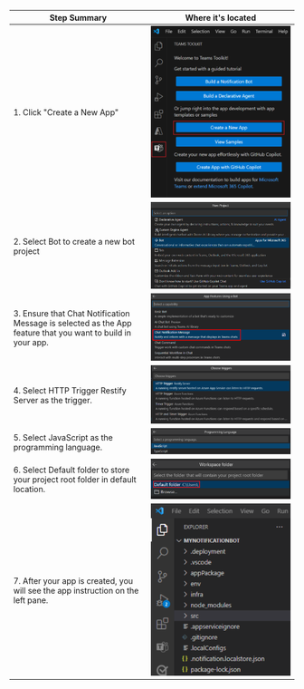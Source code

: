 | Step Summary        | Where it's located              |
|----------|----------------|
| 1. Click "Create a New App" | ![Image1](step1_with_chat.png) |
| 2. Select Bot to create a new bot project | ![Image2](step2_with_chat.png) |
| 3. Ensure that Chat Notification Message is selected as the App feature that you want to build in your app. | ![Image3](step3.svg) |
| 4. Select HTTP Trigger Restify Server as the trigger. | ![Image4](step4.svg) |
| 5. Select JavaScript as the programming language. | ![Image5](step5.svg) |
| 6. Select Default folder to store your project root folder in default location. | ![Image6](step6.svg) |
| 7. After your app is created, you will see the app instruction on the left pane. | ![Image7](step7.svg) |
